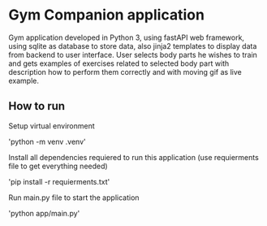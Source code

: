 # Gym Companion application

Gym application developed in Python 3, using fastAPI web framework, using sqlite as database to store data, also jinja2 templates to display data from backend to user interface. User selects body parts he wishes to train and gets examples of exercises related to selected body part with description how to perform them correctly and with moving gif as live example.

## How to run

Setup virtual environment

'python -m venv .venv'

Install all dependencies requiered to run this application (use requierments file to get everything needed)

'pip install -r requierments.txt'

Run main.py file to start the application

'python app/main.py'
